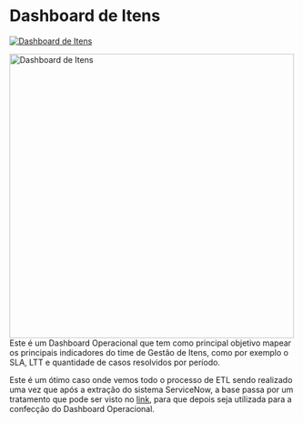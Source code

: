 # Dashboard de Itens

[![Dashboard de Itens](https://img.shields.io/badge/Dashboard%20de%20Itens-20c30247--5a24--4f95--beae--aa9fd26b0979-green)](https://lookerstudio.google.com/u/0/reporting/20c30247-5a24-4f95-beae-aa9fd26b0979/page/lztqD)

<img src="https://drive.google.com/uc?id=1lIjwbFF3gGW62II5bvpOTge3POq8R8ET" alt="Dashboard de Itens" style="width:500px;height:auto;float:left;margin-right:10px;"> 

Este é um Dashboard Operacional que tem como principal objetivo mapear os principais indicadores do time de Gestão de Itens, como por exemplo o SLA, LTT e quantidade de casos resolvidos por período.

Este é um ótimo caso onde vemos todo o processo de ETL sendo realizado uma vez que após a extração do sistema ServiceNow, a base passa por um tratamento que pode ser visto no [link](https://colab.research.google.com/drive/1yXsvgWm7Fg_fnZVEULK0c4JGLogX22m5?usp=sharing), para que depois seja utilizada para a confecção do Dashboard Operacional.
